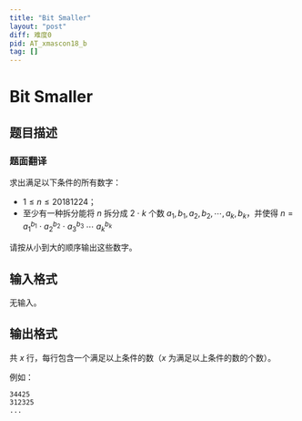 ```yaml
---
title: "Bit Smaller"
layout: "post"
diff: 难度0
pid: AT_xmascon18_b
tag: []
---
```


# Bit Smaller

## 题目描述

### 题面翻译
求出满足以下条件的所有数字：
- $1\le n\le 20181224$；
- 至少有一种拆分能将 $n$ 拆分成 $2\ \cdot\  k$ 个数 $a_1,b_1,a_2,b_2,\cdots,a_k,b_k$，并使得 $n=a_1^{b_1}\ \cdot\ a_2^{b_2}\ \cdot\ a_3^{b_3}\ \cdots \ a_k^{b_k}$

请按从小到大的顺序输出这些数字。

## 输入格式

无输入。

## 输出格式

共 $x$ 行，每行包含一个满足以上条件的数（$x$ 为满足以上条件的数的个数）。

例如：
```
34425
312325
...
```

